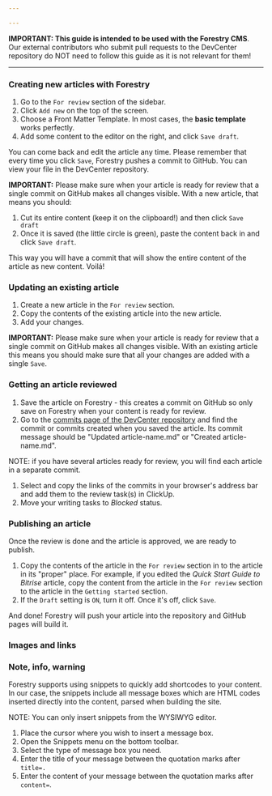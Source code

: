 ```yaml
---

---
```

**IMPORTANT: This guide is intended to be used with the Forestry CMS**. Our external contributors who submit pull requests to the DevCenter repository do NOT need to follow this guide as it is not relevant for them! 

***

### Creating new articles with Forestry

1. Go to the `For review` section of the sidebar.
2. Click `Add new` on the top of the screen.
3. Choose a Front Matter Template. In most cases, the **basic template** works perfectly.
4. Add some content to the editor on the right, and click `Save draft`.

You can come back and edit the article any time. Please remember that every time you click `Save`, Forestry pushes a commit to GitHub. You can view your file in the DevCenter repository.

**IMPORTANT:** Please make sure when your article is ready for review that a single commit on GitHub makes all changes visible. With a new article, that means you should:

1. Cut its entire content (keep it on the clipboard!) and then click `Save draft`
2. Once it is saved (the little circle is green), paste the content back in and click `Save draft`. 

This way you will have a commit that will show the entire content of the article as new content. Voilá!

### Updating an existing article

1. Create a new article in the `For review` section.
2. Copy the contents of the existing article into the new article.
3. Add your changes.

**IMPORTANT:** Please make sure when your article is ready for review that a single commit on GitHub makes all changes visible. With an existing article this means you should make sure that all your changes are added with a single `Save`. 

### Getting an article reviewed

1. Save the article on Forestry - this creates a commit on GitHub so only save on Forestry when your content is ready for review.
2. Go to the [commits page of the DevCenter repository](https://github.com/bitrise-io/devcenter/commits/master) and find the commit or commits created when you saved the article. Its commit message should be "Updated article-name.md" or "Created article-name.md".

NOTE: if you have several articles ready for review, you will find each article in a separate commit.

1. Select and copy the links of the commits in your browser's address bar and add them to the review task(s) in ClickUp.
2. Move your writing tasks to _Blocked_ status.

### Publishing an article

Once the review is done and the article is approved, we are ready to publish.

1. Copy the contents of the article in the `For review` section in to the article in its "proper" place. For example, if you edited the _Quick Start Guide to Bitrise_ article, copy the content from the article in the `For review` section to the article in the `Getting started` section.
2. If the `Draft` setting is `ON`, turn it off. Once it's off, click `Save`. 

And done! Forestry will push your article into the repository and GitHub pages will build it. 

### Images and links 

### Note, info, warning 

Forestry supports using snippets to quickly add shortcodes to your content. In our case, the snippets include all message boxes which are HTML codes inserted directly into the content, parsed when building the site. 

NOTE: You can only insert snippets from the WYSIWYG editor. 

1. Place the cursor where you wish to insert a message box. 
2. Open the Snippets menu on the bottom toolbar.
3. Select the type of message box you need. 
4. Enter the title of your message between the quotation marks after `title=.`
5. Enter the content of your message between the quotation marks after `content=`.